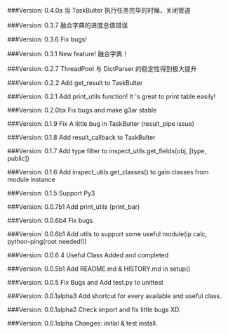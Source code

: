 ###Version: 0.4.0a
当 TaskBulter 执行任务完毕的时候，关闭管道

###Version: 0.3.7
融合字典的进度总值错误

###Version: 0.3.6
Fix bugs!

###Version: 0.3.1
New feature! 融合字典！

###Version: 0.2.7
ThreadPool 与 DictParser 的稳定性得到极大提升

###Version: 0.2.2
Add get_result to TaskBulter

###Version: 0.2.1
Add print_utils function! It 's great to print table easily!

###Version: 0.2.0bx
Fix bugs and make g3ar stable

###Version: 0.1.9
Fix A little bug in TaskBulter (result_pipe issue)

###Version: 0.1.8
Add result_callback to TaskBulter

###Version: 0.1.7
Add type filter to inspect_utils.get_fields(obj, [type, public])

###Version: 0.1.6
Add inspect_utils.get_classes() to gain classes from module instance

###Version: 0.1.5
Support Py3

###Version: 0.0.7b1
Add print_utils (print_bar)

###Version: 0.0.6b4
Fix bugs

###Version: 0.0.6b1
Add utils to support some useful module(ip calc, python-ping(root needed!))

###Version: 0.0.6
4 Useful Class Added and completed

###Version: 0.0.5b1
Add README.md & HISTORY.md in setup()

###Version: 0.0.5
Fix Bugs and Add test.py to unittest

###Version: 0.0.1alpha3
Add shortcut for every available and useful class.

###Version: 0.0.1alpha2
Check import and fix little bugs XD.

###Version: 0.0.1alpha
Changes: initial & test install.